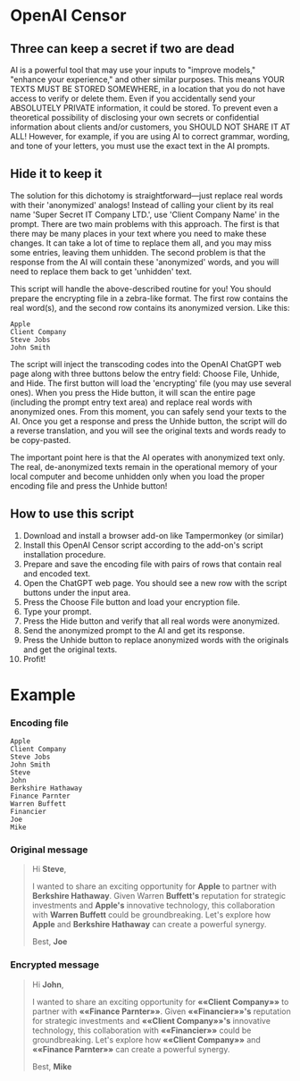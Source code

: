 # OpenAI Censor

## Three can keep a secret if two are dead

AI is a powerful tool that may use your inputs to "improve models," "enhance your experience," and 
other similar purposes. This means YOUR TEXTS MUST BE STORED SOMEWHERE, in a location that you do 
not have access to verify or delete them. Even if you accidentally send your ABSOLUTELY PRIVATE 
information, it could be stored. To prevent even a theoretical possibility of disclosing your own 
secrets or confidential information about clients and/or customers, you SHOULD NOT SHARE IT AT ALL!
However, for example, if you are using AI to correct grammar, wording, and tone of your letters, 
you must use the exact text in the AI prompts.

## Hide it to keep it

The solution for this dichotomy is straightforward—just replace real words with their 'anonymized' 
analogs! Instead of calling your client by its real name 'Super Secret IT Company LTD.', use 
'Client Company Name' in the prompt. There are two main problems with this approach. The first is 
that there may be many places in your text where you need to make these changes. It can take a lot 
of time to replace them all, and you may miss some entries, leaving them unhidden. The second 
problem is that the response from the AI will contain these 'anonymized' words, and you will need 
to replace them back to get 'unhidden' text.

This script will handle the above-described routine for you! You should prepare the encrypting file 
in a zebra-like format. The first row contains the real word(s), and the second row contains its 
anonymized version. Like this:
```
Apple
Client Company
Steve Jobs
John Smith
```
The script will inject the transcoding codes into the OpenAI ChatGPT web page along with three 
buttons below the entry field: Choose File, Unhide, and Hide. The first button will load the 
'encrypting' file (you may use several ones). When you press the Hide button, it will scan the 
entire page (including the prompt entry text area) and replace real words with anonymized ones. 
From this moment, you can safely send your texts to the AI. Once you get a response and press the 
Unhide button, the script will do a reverse translation, and you will see the original texts and 
words ready to be copy-pasted. 

The important point here is that the AI operates with anonymized text only. The real, de-anonymized 
texts remain in the operational memory of your local computer and become unhidden only when you 
load the proper encoding file and press the Unhide button!

## How to use this script

1. Download and install a browser add-on like Tampermonkey (or similar)
2. Install this OpenAI Censor script according to the add-on's script installation procedure.
3. Prepare and save the encoding file with pairs of rows that contain real and encoded text.
4. Open the ChatGPT web page. You should see a new row with the script buttons under the input area. 
5. Press the Choose File button and load your encryption file.
6. Type your prompt.
7. Press the Hide button and verify that all real words were anonymized.
8. Send the anonymized prompt to the AI and get its response.
9. Press the Unhide button to replace anonymized words with the originals and get the original texts.
10. Profit!

# Example

### Encoding file
```
Apple
Client Company
Steve Jobs
John Smith
Steve
John
Berkshire Hathaway
Finance Parnter
Warren Buffett
Financier
Joe
Mike
```

### Original message
> Hi __Steve__,
> 
> I wanted to share an exciting opportunity for __Apple__ to partner with __Berkshire Hathaway__. Given Warren __Buffett's__ reputation for strategic investments and __Apple's__ innovative technology, this collaboration with __Warren Buffett__ could be groundbreaking. Let's explore how __Apple__ and __Berkshire Hathaway__ can create a powerful synergy.
> 
> Best,
> __Joe__

### Encrypted message
> Hi __John__,
> 
> I wanted to share an exciting opportunity for __««Client Company»»__ to partner with __««Finance Parnter»»__. Given __««Financier»»'s__ reputation for strategic investments and __««Client Company»»'s__ innovative technology, this collaboration with __««Financier»»__ could be groundbreaking. Let's explore how __««Client Company»»__ and __««Finance Parnter»»__ can create a powerful synergy.
> 
> Best,
> __Mike__
